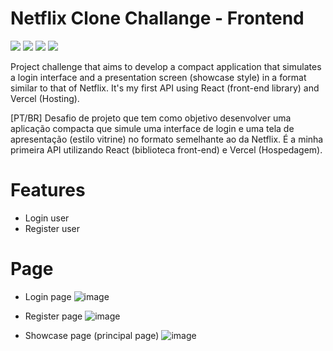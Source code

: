 # Netflix Clone Challange - Frontend

<img loading="lazy" src="https://img.shields.io/badge/TypeScript-007ACC?style=for-the-badge&logo=typescript&logoColor=white" target="_blank"></a>
<img loading="lazy" src="https://img.shields.io/badge/React-20232A?style=for-the-badge&logo=react&logoColor=61DAFB" target="_blank"></a>
<img loading="lazy" src="https://img.shields.io/badge/Vite-B73BFE?style=for-the-badge&logo=vite&logoColor=FFD62E" target="_blank"></a>
<img loading="lazy" src="https://img.shields.io/badge/Vercel-000000?style=for-the-badge&logo=vercel&logoColor=white" target="_blank"></a>

Project challenge that aims to develop a compact application that simulates a login interface and a presentation screen (showcase style) in a format similar to that of Netflix. It's my first API using React (front-end library) and Vercel (Hosting).

[PT/BR] Desafio de projeto que tem como objetivo desenvolver uma aplicação compacta que simule uma interface de login e uma tela de apresentação (estilo vitrine) no formato semelhante ao da Netflix. É a minha primeira API utilizando React (biblioteca front-end) e Vercel (Hospedagem).

# Features

- Login user
- Register user

# Page

- Login page
  ![image](https://github.com/ViniciusKalach/ncc-front/assets/112291145/5be22b48-160c-4e2b-a32d-03f136f12a25)

- Register page
  ![image](https://github.com/ViniciusKalach/ncc-front/assets/112291145/0c3f7ec1-a57d-4d98-a41a-e124915ed183)

- Showcase page (principal page)
  ![image](https://github.com/ViniciusKalach/ncc-front/assets/112291145/5cbd29d7-f2e5-42b6-bc67-5a542460973c)
